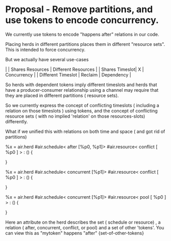# Proposal - Remove partitions, and use tokens to encode concurrency. 

We currently use tokens to encode "happens after" relations in our code. 

Placing herds in different partitions places them in different "resource sets". This is intended to force concurrency. 

But we actually have several use-cases

| | Shares Resources | Different Resources |
| Shares Timeslot| X | Concurrency |
| Different Timeslot | Reclaim | Dependency |

So herds with dependent tokens imply different timeslots and herds that have a producer-consumer relationship using a channel may 
require that they are placed in different partitions ( resource sets). 

So we currently express the concept of conflicting timeslots ( including a relation on those timeslots ) using tokens, and the concept of
conflicting resource sets ( with no implied 'relation' on those resources-slots) differently. 

What if we unified this with relations on both time and space ( and got rid of partitions) 

%x = air.herd #air.schedule< after [%p0, %p1]> #air.resource< conflict [ %p0 ] > :  () {

} 

%x = air.herd #air.schedule< concurrent [%p1]> #air.resource< conflict [ %p0 ] > :  () {

} 

%x = air.herd #air.schedule< concurrent [%p1]> #air.resource< pool [ %p0 ] > :  () {

} 

Here an attribute on the herd describes the set ( schedule or resource) , a relation ( after, concurrent, conflict, or pool) and a set of 
other 'tokens'. You can view this as "mytoken" happens "after" {set-of-other-tokens}



